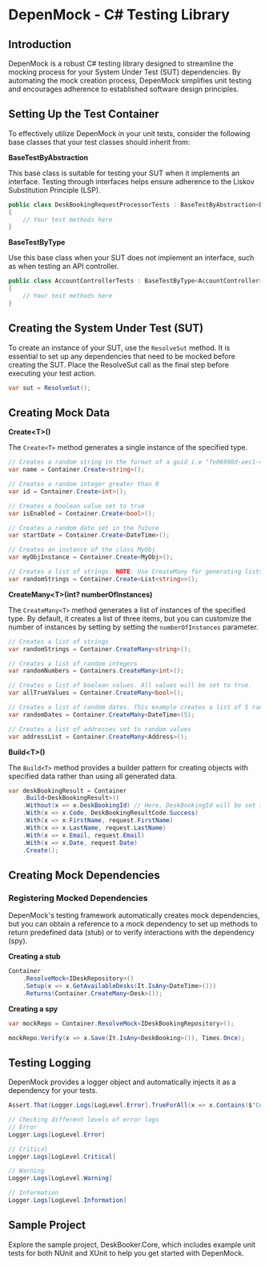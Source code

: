 # DepenMock - C# Testing Library

## Introduction

DepenMock is a robust C# testing library designed to streamline the mocking process for your System Under Test (SUT) dependencies. By automating the mock creation process, DepenMock simplifies unit testing and encourages adherence to established software design principles.

## Setting Up the Test Container

To effectively utilize DepenMock in your unit tests, consider the following base classes that your test classes should inherit from:

**BaseTestByAbstraction**

This base class is suitable for testing your SUT when it implements an interface. Testing through interfaces helps ensure adherence to the Liskov Substitution Principle (LSP).

```c#
public class DeskBookingRequestProcessorTests : BaseTestByAbstraction<DeskBookingRequestProcessor, IDeskBookingRequestProcessor>
{
    // Your test methods here
}
```

**BaseTestByType**

Use this base class when your SUT does not implement an interface, such as when testing an API controller.

```c#
public class AccountControllerTests : BaseTestByType<AccountController>
{
    // Your test methods here
}
```

## Creating the System Under Test (SUT)

To create an instance of your SUT, use the `ResolveSut` method. It is essential to set up any dependencies that need to be mocked before creating the SUT. Place the ResolveSut call as the final step before executing your test action.

```c#
var sut = ResolveSut();
```

## Creating Mock Data

**Create\<T>()**

The `Create<T>` method generates a single instance of the specified type.

```c#
// Creates a random string in the format of a guid i.e "fe06998d-aec1-4808-8968-d8f37024a294"
var name = Container.Create<string>();

// Creates a random integer greater than 0
var id = Container.Create<int>();

// Creates a boolean value set to true
var isEnabled = Container.Create<bool>();

// Creates a random date set in the future
var startDate = Container.Create<DateTime>();

// Creates an instance of the class MyObj
var myObjInstance = Container.Create<MyObj>();

// Creates a list of strings. NOTE: Use CreateMany for generating lists.
var randomStrings = Container.Create<List<string>>();
```

**CreateMany\<T>(int? numberOfInstances)**

The `CreateMany<T>` method generates a list of instances of the specified type. By default, it creates a list of three items, but you can customize the number of instances by setting by setting the `numberOfInstances` parameter.

```c#
// Creates a list of strings
var randomStrings = Container.CreateMany<string>();

// Creates a list of random integers
var randomNumbers = Containers.CreateMany<int>();

// Creates a list of boolean values. All values will be set to true.
var allTrueValues = Container.CreateMany<bool>();

// Creates a list of random dates. This example creates a list of 5 random dates.
var randomDates = Container.CreateMany<DateTime>(5);

// Creates a list of addresses set to random values
var addressList = Container.CreateMany<Address>();
```

**Build\<T>()**

The `Build<T>` method provides a builder pattern for creating objects with specified data rather than using all generated data.

```c#
var deskBookingResult = Container
    .Build<DeskBookingResult>()
    .Without(x => x.DeskBookingId) // Here, DeskBookingId will be set to null
    .With(x => x.Code, DeskBookingResultCode.Success)
    .With(x => x.FirstName, request.FirstName)
    .With(x => x.LastName, request.LastName)
    .With(x => x.Email, request.Email)
    .With(x => x.Date, request.Date)
    .Create();
```

## Creating Mock Dependencies

### Registering Mocked Dependencies

DepenMock's testing framework automatically creates mock dependencies, but you can obtain a reference to a mock dependency to set up methods to return predefined data (stub) or to verify interactions with the dependency (spy).

**Creating a stub**

```c#
Container
    .ResolveMock<IDeskRepository>()
    .Setup(x => x.GetAvailableDesks(It.IsAny<DateTime>()))
    .Returns(Container.CreateMany<Desk>());
```

**Creating a spy**

```c#
var mockRepo = Container.ResolveMock<IDeskBookingRepository>();

mockRepo.Verify(x => x.Save(It.IsAny<DeskBooking>()), Times.Once);
```

## Testing Logging

DepenMock provides a logger object and automatically injects it as a dependency for your tests.

```c#
Assert.That(Logger.Logs[LogLevel.Error].TrueForAll(x => x.Contains($"Correlation Id: {correlationId}")));

// Checking different levels of error logs
// Error
Logger.Logs[LogLevel.Error]

// Critical
Logger.Logs[LogLevel.Critical]

// Warning
Logger.Logs[LogLevel.Warning]

// Information
Logger.Logs[LogLevel.Information]
```

## Sample Project

Explore the sample project, DeskBooker.Core, which includes example unit tests for both NUnit and XUnit to help you get started with DepenMock.
